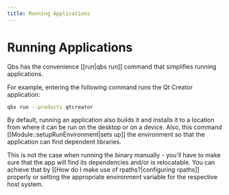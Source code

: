 ```yaml
---
title: Running Applications
---
```


# Running Applications

Qbs has the convenience [[run|qbs run]] command that simplifies running applications.

For example, entering the following command runs the Qt Creator application:

```sh
qbs run --products qtcreator
```

By default, running an application also builds it and installs it to a
location from where it can be run on the desktop or on a device. Also, this command
[[Module::setupRunEnvironment|sets up]] the environment so that the application can find
dependent libraries.

This is not the case when running the binary manually - you'll have to make sure that the
app will find its dependencies and/or is relocatable. You can achieve that by
[[How do I make use of rpaths?|configuring rpaths]] properly or setting the appropriate
environment variable for the respective host system.
